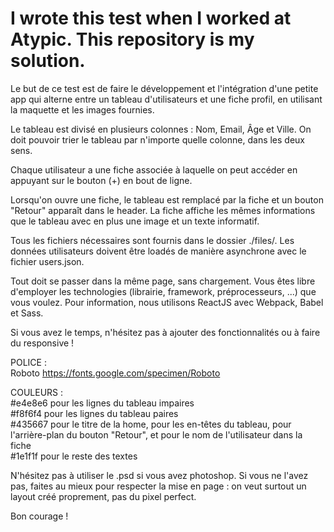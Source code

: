 # I wrote this test when I worked at Atypic. This repository is my solution.

Le but de ce test est de faire le développement et l'intégration d'une petite app qui alterne entre un tableau d'utilisateurs et une fiche profil, en utilisant la maquette et les images fournies. 

Le tableau est divisé en plusieurs colonnes : Nom, Email, Âge et Ville. On doit pouvoir trier le tableau par n'importe quelle colonne, dans les deux sens.

Chaque utilisateur a une fiche associée à laquelle on peut accéder en appuyant sur le bouton (+) en bout de ligne.

Lorsqu'on ouvre une fiche, le tableau est remplacé par la fiche et un bouton "Retour" apparaît dans le header. La fiche affiche les mêmes informations que le tableau avec en plus une image et un texte informatif.

Tous les fichiers nécessaires sont fournis dans le dossier ./files/.
Les données utilisateurs doivent être loadés de manière asynchrone avec le fichier users.json.

Tout doit se passer dans la même page, sans chargement.
Vous êtes libre d'employer les technologies (librairie, framework, préprocesseurs, ...) que vous voulez. Pour information, nous utilisons ReactJS avec Webpack, Babel et Sass.

Si vous avez le temps, n'hésitez pas à ajouter des fonctionnalités ou à faire du responsive !

POLICE :  
Roboto https://fonts.google.com/specimen/Roboto  

COULEURS :  
#e4e8e6 pour les lignes du tableau impaires  
#f8f6f4 pour les lignes du tableau paires  
#435667 pour le titre de la home, pour les en-têtes du tableau, pour l'arrière-plan du bouton "Retour", et pour le nom de l'utilisateur dans la fiche  
#1e1f1f pour le reste des textes  

N'hésitez pas à utiliser le .psd si vous avez photoshop. Si vous ne l'avez pas, faites au mieux pour respecter la mise en page : on veut surtout un layout créé proprement, pas du pixel perfect.

Bon courage !
